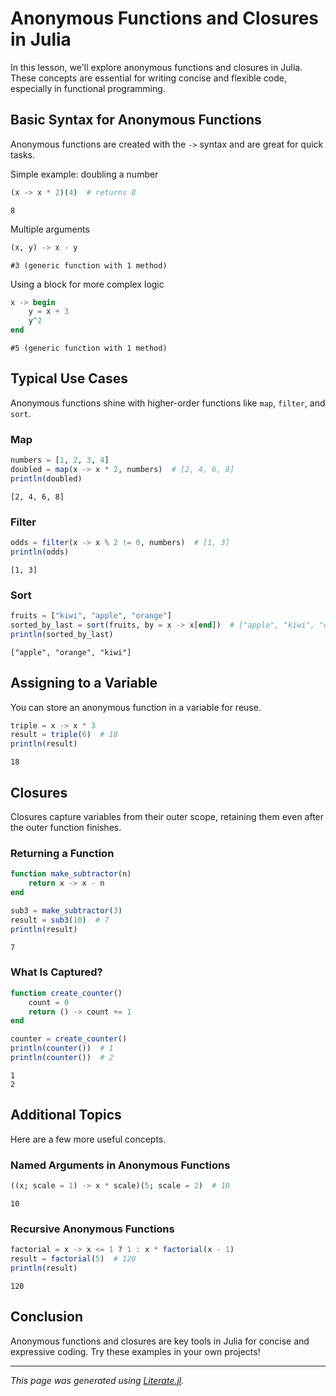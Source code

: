 # Anonymous Functions and Closures in Julia

In this lesson, we'll explore anonymous functions and closures in Julia. These concepts are essential for writing concise and flexible code, especially in functional programming.

## Basic Syntax for Anonymous Functions

Anonymous functions are created with the `->` syntax and are great for quick tasks.

Simple example: doubling a number

````julia
(x -> x * 2)(4)  # returns 8
````

````
8
````

Multiple arguments

````julia
(x, y) -> x - y
````

````
#3 (generic function with 1 method)
````

Using a block for more complex logic

````julia
x -> begin
    y = x + 3
    y^2
end
````

````
#5 (generic function with 1 method)
````

## Typical Use Cases

Anonymous functions shine with higher-order functions like `map`, `filter`, and `sort`.

### Map

````julia
numbers = [1, 2, 3, 4]
doubled = map(x -> x * 2, numbers)  # [2, 4, 6, 8]
println(doubled)
````

````
[2, 4, 6, 8]

````

### Filter

````julia
odds = filter(x -> x % 2 != 0, numbers)  # [1, 3]
println(odds)
````

````
[1, 3]

````

### Sort

````julia
fruits = ["kiwi", "apple", "orange"]
sorted_by_last = sort(fruits, by = x -> x[end])  # ["apple", "kiwi", "orange"]
println(sorted_by_last)
````

````
["apple", "orange", "kiwi"]

````

## Assigning to a Variable

You can store an anonymous function in a variable for reuse.

````julia
triple = x -> x * 3
result = triple(6)  # 18
println(result)
````

````
18

````

## Closures

Closures capture variables from their outer scope, retaining them even after the outer function finishes.

### Returning a Function

````julia
function make_subtractor(n)
    return x -> x - n
end

sub3 = make_subtractor(3)
result = sub3(10)  # 7
println(result)
````

````
7

````

### What Is Captured?

````julia
function create_counter()
    count = 0
    return () -> count += 1
end

counter = create_counter()
println(counter())  # 1
println(counter())  # 2
````

````
1
2

````

## Additional Topics

Here are a few more useful concepts.

### Named Arguments in Anonymous Functions

````julia
((x; scale = 1) -> x * scale)(5; scale = 2)  # 10
````

````
10
````

### Recursive Anonymous Functions

````julia
factorial = x -> x <= 1 ? 1 : x * factorial(x - 1)
result = factorial(5)  # 120
println(result)
````

````
120

````

## Conclusion

Anonymous functions and closures are key tools in Julia for concise and expressive coding. Try these examples in your own projects!

---

*This page was generated using [Literate.jl](https://github.com/fredrikekre/Literate.jl).*

